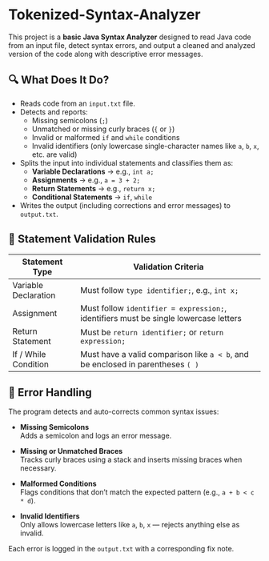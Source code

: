 # Tokenized-Syntax-Analyzer

This project is a **basic Java Syntax Analyzer** designed to read Java code from an input file, detect syntax errors, and output a cleaned and analyzed version of the code along with descriptive error messages.

## 🔍 What Does It Do?

- Reads code from an `input.txt` file.
- Detects and reports:
  - Missing semicolons (`;`)
  - Unmatched or missing curly braces (`{` or `}`)
  - Invalid or malformed `if` and `while` conditions
  - Invalid identifiers (only lowercase single-character names like `a`, `b`, `x`, etc. are valid)
- Splits the input into individual statements and classifies them as:
  - **Variable Declarations** → e.g., `int a;`
  - **Assignments** → e.g., `a = 3 + 2;`
  - **Return Statements** → e.g., `return x;`
  - **Conditional Statements** → `if`, `while`
- Writes the output (including corrections and error messages) to `output.txt`.


## 🧪 Statement Validation Rules

| Statement Type       | Validation Criteria                                                                 |
|----------------------|--------------------------------------------------------------------------------------|
| Variable Declaration | Must follow `type identifier;`, e.g., `int x;`                                      |
| Assignment           | Must follow `identifier = expression;`, identifiers must be single lowercase letters |
| Return Statement     | Must be `return identifier;` or `return expression;`                                 |
| If / While Condition | Must have a valid comparison like `a < b`, and be enclosed in parentheses `( )`     |


## 🚫 Error Handling

The program detects and auto-corrects common syntax issues:

- **Missing Semicolons**  
  Adds a semicolon and logs an error message.

- **Missing or Unmatched Braces**  
  Tracks curly braces using a stack and inserts missing braces when necessary.

- **Malformed Conditions**  
  Flags conditions that don’t match the expected pattern (e.g., `a + b < c * d`).

- **Invalid Identifiers**  
  Only allows lowercase letters like `a`, `b`, `x` — rejects anything else as invalid.

Each error is logged in the `output.txt` with a corresponding fix note.
  
